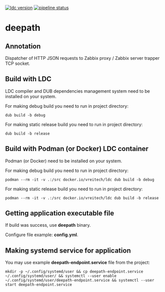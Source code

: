 [![ldc version](https://gitlab.com/f.chertiev/deepath/-/jobs/artifacts/main/raw/ldc-version.svg?job=badge)](https://github.com/ldc-developers/ldc)
[![pipeline status](https://gitlab.com/f.chertiev/deepath/badges/main/pipeline.svg)](https://gitlab.com/f.chertiev/deepath/-/commits/main)

# deepath

## Annotation

Dispatcher of HTTP JSON requests to Zabbix proxy / Zabbix server trapper TCP socket.

## Build with LDC

LDC compiler and DUB dependencies management system need to be installed on your system.

For making debug build you need to run in project directory:
```
dub build -b debug
```

For making static release build you need to run in project directory:
```
dub build -b release
```

## Build with Podman (or Docker) LDC container

Podman (or Docker) need to be installed on your system.

For making debug build you need to run in project directory:
```
podman --rm -it -v .:/src docker.io/vreitech/ldc dub build -b debug
```

For making static release build you need to run in project directory:
```
podman --rm -it -v .:/src docker.io/vreitech/ldc dub build -b release
```

## Getting application executable file

If build was success, use **deepath** binary.

Configure file example: **config.yml**.

## Making systemd service for application

You may use example **deepath-endpoint.service** file from the project:
```
mkdir -p ~/.config/systemd/user && cp deepath-endpoint.service ~/.config/systemd/user/ && systemctl --user enable ~/.config/systemd/user/deepath-endpoint.service && systemctl --user start deepath-endpoint.service
```